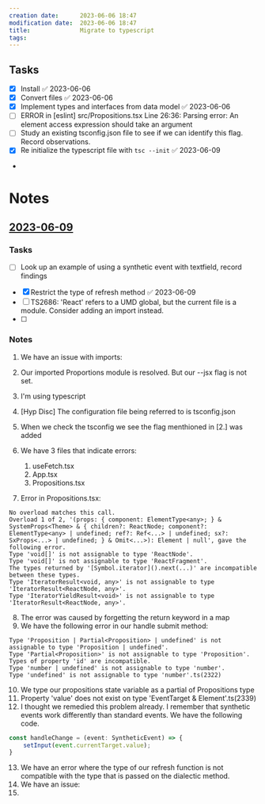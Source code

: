 ```yaml
---
creation date:		2023-06-06 18:47
modification date:	2023-06-06 18:47
title: 				Migrate to typescript
tags:
---
```

## Tasks
- [x] Install ✅ 2023-06-06
- [x] Convert files ✅ 2023-06-06
- [x] Implement types and interfaces from data model ✅ 2023-06-06
- [ ] ERROR in [eslint] src/Propositions.tsx
  Line 26:36:  Parsing error: An element access expression should take an argument
- [ ] Study an existing tsconfig.json file to see if we can identify this flag. Record observations.
- [x] Re initialize the typescript file with `tsc --init` ✅ 2023-06-09
-

# Notes


## [2023-06-09](2023-06-09.md)
### Tasks 
* [ ] Look up an example of using a synthetic event with textfield, record findings
- [x] Restrict the type of refresh method ✅ 2023-06-09
- [ ] TS2686: 'React' refers to a UMD global, but the current file is a module. Consider adding an import instead.
- [ ] 

### Notes
1. We have an issue with imports:
2. Our imported Proportions module is resolved. But our --jsx flag is not set. 
3. I'm using typescript
4. [Hyp Disc] The configuration file being referred to is tsconfig.json
5. When we check the tsconfig we see the flag menthioned in [2.] was added
6. We have 3 files that indicate errors:
	1. useFetch.tsx
	2. App.tsx
	3. Propositions.tsx
	
7. Error in Propositions.tsx:
```
No overload matches this call.  
Overload 1 of 2, '(props: { component: ElementType<any>; } & SystemProps<Theme> & { children?: ReactNode; component?: ElementType<any> | undefined; ref?: Ref<...> | undefined; sx?: SxProps<...> | undefined; } & Omit<...>): Element | null', gave the following error.  
Type 'void[]' is not assignable to type 'ReactNode'.  
Type 'void[]' is not assignable to type 'ReactFragment'.  
The types returned by '[Symbol.iterator]().next(...)' are incompatible between these types.  
Type 'IteratorResult<void, any>' is not assignable to type 'IteratorResult<ReactNode, any>'.  
Type 'IteratorYieldResult<void>' is not assignable to type 'IteratorResult<ReactNode, any>'.
```

8. The error was caused by forgetting the return keyword in a map
9. We have the following error in our handle submit method:
```
Type 'Proposition | Partial<Proposition> | undefined' is not assignable to type 'Proposition | undefined'.  
Type 'Partial<Proposition>' is not assignable to type 'Proposition'.  
Types of property 'id' are incompatible.  
Type 'number | undefined' is not assignable to type 'number'.  
Type 'undefined' is not assignable to type 'number'.ts(2322)
```

10. We type our propositions state variable as a partial of Propositions type
11. Property 'value' does not exist on type 'EventTarget & Element'.ts(2339)
12. I thought we remedied this problem already. I remember that synthetic events work differently than standard events. We have the following code.
```ts
const handleChange = (event: SyntheticEvent) => {
	setInput(event.currentTarget.value);
}
```

13. We have an error where the type of our refresh function is not compatible with the type that is passed on the dialectic method.
14. We have an issue:
15. 